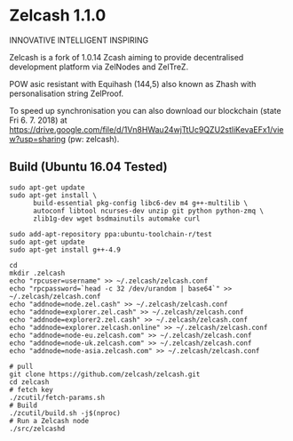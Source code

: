 # Zelcash 1.1.0
INNOVATIVE  INTELLIGENT  INSPIRING

Zelcash is a fork of 1.0.14 Zcash aiming to provide decentralised development platform via ZelNodes and ZelTreZ.

POW asic resistant with Equihash (144,5) also known as Zhash with personalisation string ZelProof. 

To speed up synchronisation you can also download our blockchain (state Fri 6. 7. 2018) at https://drive.google.com/file/d/1Vn8HWau24wjTtUc9QZU2stliKevaEFx1/view?usp=sharing (pw: zelcash).

## Build (Ubuntu 16.04 Tested)
```
sudo apt-get update
sudo apt-get install \
      build-essential pkg-config libc6-dev m4 g++-multilib \
      autoconf libtool ncurses-dev unzip git python python-zmq \
      zlib1g-dev wget bsdmainutils automake curl
```

```
sudo add-apt-repository ppa:ubuntu-toolchain-r/test
sudo apt-get update
sudo apt-get install g++-4.9
```

```
cd
mkdir .zelcash
echo "rpcuser=username" >> ~/.zelcash/zelcash.conf
echo "rpcpassword=`head -c 32 /dev/urandom | base64`" >> ~/.zelcash/zelcash.conf
echo "addnode=node.zel.cash" >> ~/.zelcash/zelcash.conf
echo "addnode=explorer.zel.cash" >> ~/.zelcash/zelcash.conf
echo "addnode=explorer2.zel.cash" >> ~/.zelcash/zelcash.conf
echo "addnode=explorer.zelcash.online" >> ~/.zelcash/zelcash.conf
echo "addnode=node-eu.zelcash.com" >> ~/.zelcash/zelcash.conf
echo "addnode=node-uk.zelcash.com" >> ~/.zelcash/zelcash.conf
echo "addnode=node-asia.zelcash.com" >> ~/.zelcash/zelcash.conf
```

```{r, engine='bash'}
# pull
git clone https://github.com/zelcash/zelcash.git
cd zelcash
# fetch key
./zcutil/fetch-params.sh
# Build
./zcutil/build.sh -j$(nproc)
# Run a Zelcash node
./src/zelcashd
```
